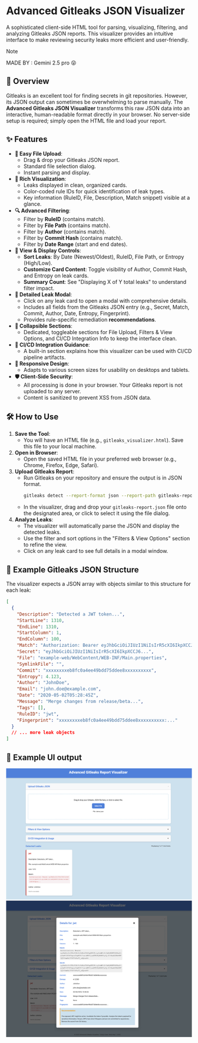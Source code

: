 # Advanced Gitleaks JSON Visualizer

A sophisticated client-side HTML tool for parsing, visualizing, filtering, and analyzing Gitleaks JSON reports. This visualizer provides an intuitive interface to make reviewing security leaks more efficient and user-friendly.

> [!NOTE]
> MADE BY : Gemini 2.5 pro 😝

## 🚀 Overview

Gitleaks is an excellent tool for finding secrets in git repositories. However, its JSON output can sometimes be overwhelming to parse manually. The **Advanced Gitleaks JSON Visualizer** transforms this raw JSON data into an interactive, human-readable format directly in your browser. No server-side setup is required; simply open the HTML file and load your report.

## ✨ Features

*   **📁 Easy File Upload**:
    *   Drag & drop your Gitleaks JSON report.
    *   Standard file selection dialog.
    *   Instant parsing and display.
*   **💅 Rich Visualization**:
    *   Leaks displayed in clean, organized cards.
    *   Color-coded rule IDs for quick identification of leak types.
    *   Key information (RuleID, File, Description, Match snippet) visible at a glance.
*   **🔍 Advanced Filtering**:
    *   Filter by **RuleID** (contains match).
    *   Filter by **File Path** (contains match).
    *   Filter by **Author** (contains match).
    *   Filter by **Commit Hash** (contains match).
    *   Filter by **Date Range** (start and end dates).
*   **🔧 View & Display Controls**:
    *   **Sort Leaks**: By Date (Newest/Oldest), RuleID, File Path, or Entropy (High/Low).
    *   **Customize Card Content**: Toggle visibility of Author, Commit Hash, and Entropy on leak cards.
    *   **Summary Count**: See "Displaying X of Y total leaks" to understand filter impact.
*   **📄 Detailed Leak Modal**:
    *   Click on any leak card to open a modal with comprehensive details.
    *   Includes all fields from the Gitleaks JSON entry (e.g., Secret, Match, Commit, Author, Date, Entropy, Fingerprint).
    *   Provides rule-specific remediation **recommendations**.
*   **📜 Collapsible Sections**:
    *   Dedicated, toggleable sections for File Upload, Filters & View Options, and CI/CD Integration Info to keep the interface clean.
*   **🔗 CI/CD Integration Guidance**:
    *   A built-in section explains how this visualizer can be used with CI/CD pipeline artifacts.
*   **📱 Responsive Design**:
    *   Adapts to various screen sizes for usability on desktops and tablets.
*   **🛡️ Client-Side Security**:
    *   All processing is done in your browser. Your Gitleaks report is not uploaded to any server.
    *   Content is sanitized to prevent XSS from JSON data.

## 🛠️ How to Use

1.  **Save the Tool**:
    *   You will have an HTML file (e.g., `gitleaks_visualizer.html`). Save this file to your local machine.
2.  **Open in Browser**:
    *   Open the saved HTML file in your preferred web browser (e.g., Chrome, Firefox, Edge, Safari).
3.  **Upload Gitleaks Report**:
    *   Run Gitleaks on your repository and ensure the output is in JSON format.
        ```bash
        gitleaks detect --report-format json --report-path gitleaks-report.json -v
        ```
    *   In the visualizer, drag and drop your `gitleaks-report.json` file onto the designated area, or click to select it using the file dialog.
4.  **Analyze Leaks**:
    *   The visualizer will automatically parse the JSON and display the detected leaks.
    *   Use the filter and sort options in the "Filters & View Options" section to refine the view.
    *   Click on any leak card to see full details in a modal window.

## 📝 Example Gitleaks JSON Structure

The visualizer expects a JSON array with objects similar to this structure for each leak:

```json
[
  {
    "Description": "Detected a JWT token...",
    "StartLine": 1310,
    "EndLine": 1310,
    "StartColumn": 1,
    "EndColumn": 100,
    "Match": "Authorization: Bearer eyJhbGciOiJIUzI1NiIsIrR5cXI6IkpXCCJ6...",
    "Secret": "eyJhbGciOiJIUzI1NiIsIrR5cXI6IkpXCCJ6...",
    "File": "example-web/WebContent/WEB-INF/Main.properties",
    "SymlinkFile": "",
    "Commit": "xxxxxxxxeb8fc0a4ee49bdd75ddee8xxxxxxxxxx",
    "Entropy": 4.123,
    "Author": "JohnDoe",
    "Email": "john.doe@example.com",
    "Date": "2020-05-02T05:28:45Z",
    "Message": "Merge changes from release/beta...",
    "Tags": [],
    "RuleID": "jwt",
    "Fingerprint": "xxxxxxxxeb8fc0a4ee49bdd75ddee8xxxxxxxxxx:..."
  }
  // ... more leak objects
]
```

## 📝 Example UI output

![Gitleaks Visualizer Demo](image.png)
![Gitleaks Visualizer Demo](image2.png)